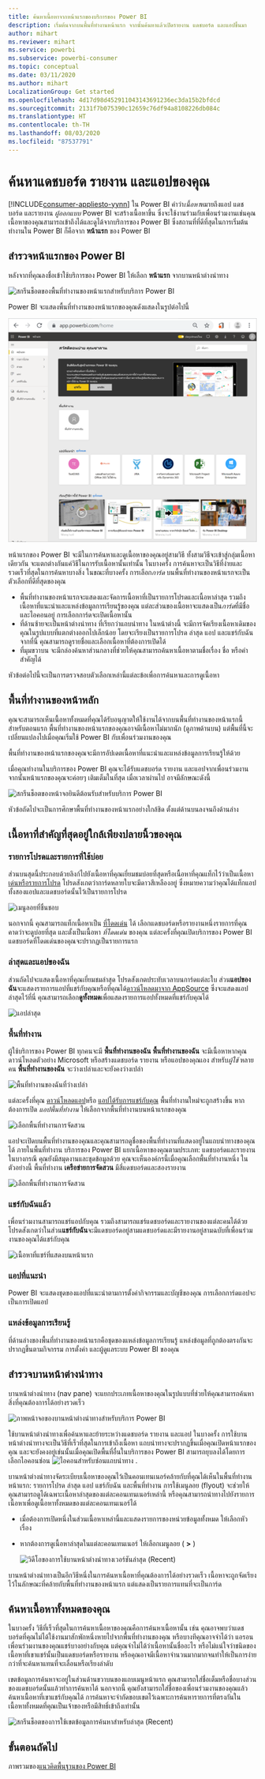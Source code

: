 ```yaml
---
title: ค้นหาเนื้อหาจากหน้าแรกของบริการของ Power BI
description: เริ่มต้นจากบนพื้นที่ทำงานหน้าแรก จากนั้นค้นหาแล้วเปิดรายงาน แดชบอร์ด และแอปขึ้นมา
author: mihart
ms.reviewer: mihart
ms.service: powerbi
ms.subservice: powerbi-consumer
ms.topic: conceptual
ms.date: 03/11/2020
ms.author: mihart
LocalizationGroup: Get started
ms.openlocfilehash: 4d17d98d452911043143691236ec3da15b2bfdcd
ms.sourcegitcommit: 2131f7b075390c12659c76df94a8108226db084c
ms.translationtype: HT
ms.contentlocale: th-TH
ms.lasthandoff: 08/03/2020
ms.locfileid: "87537791"
---
```

# <a name="find-your-dashboards-reports-and-apps"></a>ค้นหาแดชบอร์ด รายงาน และแอปของคุณ

[!INCLUDE[consumer-appliesto-yynn](../includes/consumer-appliesto-yynn.md)]
ใน Power BI คำว่า*เนื้อหา*หมายถึงแอป แดชบอร์ด และรายงาน *ผู้ออกแบบ* Power BI จะสร้างเนื้อหาขึ้น ซึ่งจะใช้งานร่วมกับเพื่อนร่วมงานเช่นคุณ เนื้อหาของคุณสามารถเข้าถึงได้และดูได้จากบริการของ Power BI ซึ่งสถานที่ที่ดีที่สุดในการเริ่มต้นทำงานใน Power BI ก็คือจาก **หน้าแรก** ของ Power BI

## <a name="explore-power-bi-home"></a>สำรวจหน้าแรกของ Power BI
หลังจากที่คุณลงชื่อเข้าใช้บริการของ Power BI ให้เลือก **หน้าแรก** จากบานหน้าต่างนำทาง 

![สกรีนช็อตของพื้นที่ทำงานของหน้าแรกสำหรับบริการ Power BI](media/end-user-home/power-bi-home-menu.png)


Power BI จะแสดงพื้นที่ทำงานของหน้าแรกของคุณดังแสดงในรูปต่อไปนี้
 
![สกรีนช็อตของพื้นที่ทำงานของหน้าแรกสำหรับบริการ Power BI](media/end-user-home/power-bi-home.png)

หน้าแรกของ Power BI จะมีในการค้นหาและดูเนื้อหาของคุณอยู่สามวิธี ทั้งสามวิธีจะเข้าสู่กลุ่มเนื้อหาเดียวกัน จะแตกต่างกันแค่วิธีในการรับเนื้อหานั้นเท่านั้น ในบางครั้ง การค้นหาจะเป็นวิธีที่ง่ายและรวดเร็วที่สุดในการค้นหาบางสิ่ง ในขณะที่บางครั้ง การเลือก*การ์ด* บนพื้นที่ทำงานของหน้าแรกจะเป็นตัวเลือกที่ดีที่สุดของคุณ

- พื้นที่ทำงานของหน้าแรกจะแสดงและจัดการเนื้อหาที่เป็นรายการโปรดและเนื้อหาล่าสุด รวมถึงเนื้อหาที่แนะนำและแหล่งข้อมูลการเรียนรู้ของคุณ แต่ละส่วนของเนื้อหาจะแสดงเป็น*การ์ด*ที่มีชื่อและไอคอนอยู่ การเลือกการ์ดจะเปิดเนื้อหานั้น
- ที่ด้านซ้ายจะเป็นหน้าต่างนำทาง ที่เรียกว่าแถบนำทาง ในหน้าต่างนี้ จะมีการจัดเรียงเนื้อหาเดิมของคุณในรูปแบบที่แตกต่างออกไปเล็กน้อย โดยจะเรียงเป็นรายการโปรด ล่าสุด แอป และแชร์กับฉัน จากที่นี่ คุณสามารถดูรายชื่อและเลือกเนื้อหาที่ต้องการเปิดได้
- ที่มุมขวาบน จะมีกล่องค้นหาส่วนกลางที่ช่วยให้คุณสามารถค้นหาเนื้อหาตามชื่อเรื่อง ชื่อ หรือคำสำคัญได้

หัวข้อต่อไปนี้จะเป็นการตรวจสอบตัวเลือกเหล่านี้แต่ละข้อเพื่อการค้นหาและการดูเนื้อหา

## <a name="home-canvas"></a>พื้นที่ทำงานของหน้าหลัก
คุณจะสามารถเห็นเนื้อหาทั้งหมดที่คุณได้รับอนุญาตให้ใช้งานได้จากบนพื้นที่ทำงานของหน้าแรกนี้ สำหรับตอนแรก พื้นที่ทำงานของหน้าแรกของคุณอาจมีเนื้อหาไม่มากนัก (ดูภาพด้านบน) แต่พื้นที่นี้จะเปลี่ยนแปลงไปเมื่อคุณเริ่มใช้ Power BI กับเพื่อนร่วมงานของคุณ

พื้นที่ทำงานของหน้าแรกของคุณจะมีการอัปเดตเนื้อหาที่แนะนำและแหล่งข้อมูลการเรียนรู้ให้ด้วย 
 
เมื่อคุณทำงานในบริการของ Power BI คุณจะได้รับแดชบอร์ด รายงาน และแอปจากเพื่อนร่วมงาน จากนั้นหน้าแรกของคุณจะค่อยๆ เติมเต็มในที่สุด เมื่อเวลาผ่านไป อาจมีลักษณะดังนี้

![สกรีนช็อตของหน้าจอยินดีต้อนรับสำหรับบริการ Power BI](media/end-user-home/power-bi-home-oldest.png)

 
หัวข้อถัดไปจะเป็นการศึกษาพื้นที่ทำงานของหน้าแรกอย่างใกล้ชิด ตั้งแต่ด้านบนลงจนถึงด้านล่าง

## <a name="most-important-content-at-your-fingertips"></a>เนื้อหาที่สำคัญที่สุดอยู่ใกล้เพียงปลายนิ้วของคุณ

### <a name="favorites-and-frequents"></a>รายการโปรดและรายการที่ใช้บ่อย
ส่วนบนสุดนี้ประกอบด้วยลิงก์ไปยังเนื้อหาที่คุณเยี่ยมชมบ่อยที่สุดหรือเนื้อหาที่คุณแท็กไว้ว่าเป็นเนื้อหา[เด่นหรือรายการโปรด](end-user-favorite.md) โปรดสังเกตว่าการ์ดหลายใบจะมีดาวสีเหลืองอยู่ ซึ่งหมายความว่าคุณได้แท็กแอปทั้งสองแอปและแดชบอร์ดนั้นไว้เป็นรายการโปรด 

![เมนูลอยที่ชื่นชอบ](./media/end-user-home/power-bi-favorites-frequents.png)

นอกจากนี้ คุณสามารถแท็กเนื้อหาเป็น [ที่โดดเด่น](end-user-featured.md) ได้ เลือกแดชบอร์ดหรือรายงานหนึ่งรายการที่คุณคาดว่าจะดูบ่อยที่สุด และตั้งเป็นเนื้อหา *ที่โดดเด่น* ของคุณ แต่ละครั้งที่คุณเปิดบริการของ Power BI แดชบอร์ดที่โดดเด่นของคุณจะปรากฏเป็นรายการแรก 


### <a name="recents-and-my-apps"></a>ล่าสุดและแอปของฉัน
ส่วนถัดไปจะแสดงเนื้อหาที่คุณเยี่ยมชมล่าสุด โปรดสังเกตประทับเวลาบนการ์ดแต่ละใบ ส่วน**แอปของฉัน**จะแสดงรายการแอปที่แชร์กับคุณหรือที่คุณได้[ดาวน์โหลดมาจาก AppSource](end-user-apps.md) ซึ่งจะแสดงแอปล่าสุดไว้ที่นี่ คุณสามารถเลือก**ดูทั้งหมด**เพื่อแสดงรายการแอปทั้งหมดที่แชร์กับคุณได้

![แอปล่าสุด](./media/end-user-home/power-bi-recent-apps.png)


### <a name="workspaces"></a>พื้นที่ทำงาน
ผู้ใช้บริการของ Power BI ทุกคนจะมี **พื้นที่ทำงานของฉัน**  **พื้นที่ทำงานของฉัน** จะมีเนื้อหาหากคุณดาวน์โหลดตัวอย่าง Microsoft หรือสร้างแดชบอร์ด รายงาน หรือแอปของคุณเอง สำหรับ*ผู้ใช้*  หลายคน **พื้นที่ทำงานของฉัน** จะว่างเปล่าและจะยังคงว่างเปล่า  

![พื้นที่ทำงานของฉันที่ว่างเปล่า](./media/end-user-home/power-bi-empty-workspace.png)

แต่ละครั้งที่คุณ [ดาวน์โหลดแอป](end-user-app-marketing.md)หรือ [แอปได้รับการแชร์กับคุณ](end-user-apps.md) พื้นที่ทำงานใหม่จะถูกสร้างขึ้น  หากต้องการเปิด *แอปพื้นที่ทำงาน* ให้เลือกจากพื้นที่ทำงานบนหน้าแรกของคุณ 

![เลือกพื้นที่ทำงานการจัดสวน](./media/end-user-home/power-bi-workspace-section.png)

แอปจะเปิดบนพื้นที่ทำงานของคุณและคุณสามารถดูชื่อของพื้นที่ทำงานที่แสดงอยู่ในแถบนำทางของคุณได้ ภายในพื้นที่ทำงาน บริการของ Power BI แยกเนื้อหาของคุณตามประเภท: แดชบอร์ดและรายงาน ในบางกรณี คุณยังมีสมุดงานและชุดข้อมูลด้วย คุณจะเห็นองค์กรนี้เมื่อคุณเลือกพื้นที่ทำงานหนึ่ง ในตัวอย่างนี้ พื้นที่ทำงาน **เครือข่ายการจัดสวน** มีสี่แดชบอร์ดและสองรายงาน

![เลือกพื้นที่ทำงานการจัดสวน](./media/end-user-home/power-bi-search-workspace.png)

### <a name="shared-with-me"></a>แชร์กับฉันแล้ว
เพื่อนร่วมงานสามารถแชร์แอปกับคุณ รวมถึงสามารถแชร์แดชบอร์ดและรายงานของแต่ละคนได้ด้วย โปรดสังเกตว่าในส่วน**แชร์กับฉัน**จะมีแดชบอร์ดอยู่สามแดชบอร์ดและมีรายงานอยู่สามฉบับที่เพื่อนร่วมงานของคุณได้แชร์กับคุณ

![เนื้อหาที่แชร์ที่แสดงบนหน้าแรก](./media/end-user-home/power-bi-shared.png)

### <a name="recommended-apps"></a>แอปที่แนะนำ
Power BI จะแสดงชุดของแอปที่แนะนำตามการตั้งค่ากิจกรรมและบัญชีของคุณ การเลือกการ์ดแอปจะเป็นการเปิดแอป
 
### <a name="learning-resources"></a>แหล่งข้อมูลการเรียนรู้
ที่ด้านล่างของพื้นที่ทำงานของหน้าแรกคือชุดของแหล่งข้อมูลการเรียนรู้ แหล่งข้อมูลที่ถูกต้องตรงกันจะปรากฏขึ้นตามกิจกรรม การตั้งค่า และผู้ดูแลระบบ Power BI ของคุณ 
 
## <a name="explore-the-nav-pane"></a>สำรวจบานหน้าต่างนำทาง

บานหน้าต่างนำทาง (nav pane) จะแยกประเภทเนื้อหาของคุณในรูปแบบที่ช่วยให้คุณสามารถค้นหาสิ่งที่คุณต้องการได้อย่างรวดเร็ว  

![ภาพหน้าจอของบานหน้าต่างนำทางสำหรับบริการ Power BI](media/end-user-home/power-bi-nav.png)


ใช้บานหน้าต่างนำทางเพื่อค้นหาและย้ายระหว่างแดชบอร์ด รายงาน และแอป ในบางครั้ง การใช้บานหน้าต่างนำทางจะเป็นวิธีที่เร็วที่สุดในการเข้าถึงเนื้อหา แถบนำทางจะปรากฏขึ้นเมื่อคุณเปิดหน้าแรกของคุณ และจะยังคงอยู่เช่นนั้นเมื่อคุณเปิดพื้นที่อื่นในบริการของ Power BI  สามารถยุบลงได้โดยการเลือกไอคอนซ่อน ![ไอคอนสำหรับซ่อนแถบนำทาง](media/end-user-home/power-bi-hide.png) .
  
บานหน้าต่างนำทางจัดระเบียบเนื้อหาของคุณไว้เป็นคอนเทนเนอร์คล้ายกับที่คุณได้เห็นในพื้นที่ทำงานหน้าแรก: รายการโปรด ล่าสุด แอป แชร์กับฉัน และพื้นที่ทำงาน การใช้เมนูลอย (flyout) จะช่วยให้คุณสามารถดูได้เฉพาะเนื้อหาล่าสุดของแต่ละคอนเทนเนอร์เหล่านี้ หรือคุณสามารถนำทางไปยังรายการเนื้อหาเพื่อดูเนื้อหาทั้งหมดของแต่ละคอนเทนเนอร์ได้
 
- เมื่อต้องการเปิดหนึ่งในส่วนเนื้อหาเหล่านี้และแสดงรายการของหน่วยข้อมูลทั้งหมด ให้เลือกหัวเรื่อง
- หากต้องการดูเนื้อหาล่าสุดในแต่ละคอนเทนเนอร์ ให้เลือกเมนูลอย ( **>** )

    ![วิดีโอของการใช้บานหน้าต่างนำทางเวอร์ชันล่าสุด (Recent)](media/end-user-home/power-bi-nav-bar.gif)

 
บานหน้าต่างนำทางเป็นอีกวิธีหนึ่งในการค้นหาเนื้อหาที่คุณต้องการได้อย่างรวดเร็ว เนื้อหาจะถูกจัดเรียงไว้ในลักษณะที่คล้ายกับพื้นที่ทำงานของหน้าแรก แต่แสดงเป็นรายการแทนที่จะเป็นการ์ด 

## <a name="search-all-of-your-content"></a>ค้นหาเนื้อหาทั้งหมดของคุณ
ในบางครั้ง วิธีที่เร็วที่สุดในการค้นหาเนื้อหาของคุณคือการค้นหาเนื้อหานั้น เช่น คุณอาจพบว่าแดชบอร์ดที่คุณไม่ได้ใช้งานมาสักพักหนึ่งหายไปจากพื้นที่ทำงานของคุณ หรือบางทีคุณอาจจำได้ว่า แอรอน เพื่อนร่วมงานของคุณแชร์บางอย่างกับคุณ แต่คุณจำไม่ได้ว่าเนื้อหานั้นชื่ออะไร หรือไม่แน่ใจว่าชนิดของเนื้อหาที่เขาแชร์นั้นเป็นแดชบอร์ดหรือรายงาน หรือคุณอาจมีเนื้อหาจำนวนมากมากจนทำให้เป็นการง่ายกว่าที่จะค้นหาแทนที่จะเลื่อนหรือเรียงลำดับ 
 
เขตข้อมูลการค้นหาจะอยู่ในส่วนด้านขวาบนของแถบเมนูหน้าแรก คุณสามารถใส่ชื่อเต็มหรือชื่อบางส่วนของแดชบอร์ดนั้นแล้วทำการค้นหาได้ นอกจากนี้ คุณยังสามารถใส่ชื่อของเพื่อนร่วมงานของคุณแล้วค้นหาเนื้อหาที่เขาแชร์กับคุณได้ การค้นหาจะจำกัดขอบเขตไว้เฉพาะการค้นหารายการที่ตรงกันในเนื้อหาทั้งหมดที่คุณเป็นเจ้าของหรือมีสิทธิ์เข้าถึงเท่านั้น

![สกรีนช็อตของการใช้เขตข้อมูลการค้นหาสำหรับล่าสุด (Recent)](media/end-user-home/power-bi-search-field.png)

## <a name="next-steps"></a>ขั้นตอนถัดไป
ภาพรวมของ[แนวคิดพื้นฐานของ Power BI](end-user-basic-concepts.md)
